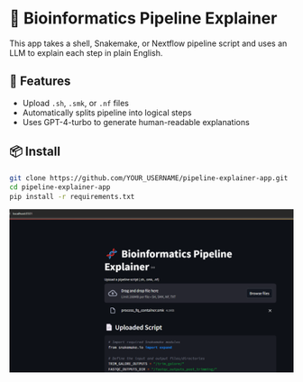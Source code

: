 # 🧬 Bioinformatics Pipeline Explainer

This app takes a shell, Snakemake, or Nextflow pipeline script and uses an LLM to explain each step in plain English.

## 🚀 Features
- Upload `.sh`, `.smk`, or `.nf` files
- Automatically splits pipeline into logical steps
- Uses GPT-4-turbo to generate human-readable explanations

## 📦 Install

```bash
git clone https://github.com/YOUR_USERNAME/pipeline-explainer-app.git
cd pipeline-explainer-app
pip install -r requirements.txt
```
![screenshot](imgs/screenshot.png)
